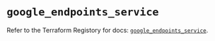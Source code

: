 # `google_endpoints_service`

Refer to the Terraform Registory for docs: [`google_endpoints_service`](https://registry.terraform.io/providers/hashicorp/google-beta/4.83.0/docs/resources/google_endpoints_service).
